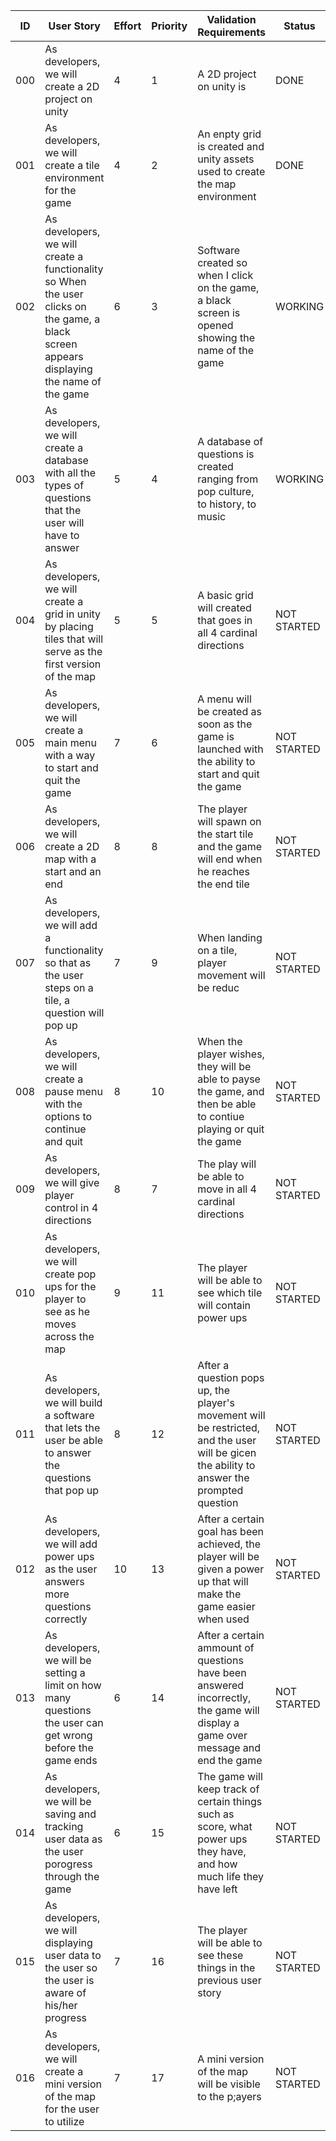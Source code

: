 ID | User Story | Effort | Priority | Validation Requirements | Status
---|------------|--------|----------|-------------------------|-------
000 | As developers, we will create a  2D project on unity | 4 | 1 | A 2D project on unity is | DONE
001 | As developers, we will create a tile environment for the game | 4 | 2 | An enpty grid is created and unity assets used to create the map environment | DONE
002 | As developers, we will create a functionality so When the user clicks on the game, a black screen appears displaying the name of the game | 6 | 3 | Software created so when I click on the game, a black screen is opened showing the name of the game | WORKING
003 | As developers, we will create a database with all the types of questions that the user will have to answer | 5 | 4 | A database of questions is created ranging from pop culture, to history, to music | WORKING
004 | As developers, we will create a grid in unity by placing tiles that will serve as the first version of the map | 5 | 5 | A basic grid will created that goes in all 4 cardinal directions| NOT STARTED
005 | As developers, we will create a main menu with a way to start and quit the game | 7 | 6 | A menu will be created as soon as the game is launched with the ability to start and quit the game | NOT STARTED
006 | As developers, we will create a 2D map with a start and an end | 8 | 8 | The player will spawn on the start tile and the game will end when he reaches the end tile | NOT STARTED
007 | As developers, we will add a functionality so that as the user steps on a tile, a question will pop up | 7 | 9 | When landing on a tile, player movement will be reduc | NOT STARTED
008 | As developers, we will create a pause menu with the options to continue and quit | 8 | 10 | When the player wishes, they will be able to payse the game, and then be able to contiue playing or quit the game | NOT STARTED
009 | As developers, we will give player control in 4 directions | 8 | 7 | The play will be able to move in all 4 cardinal directions | NOT STARTED
010 | As developers, we will create pop ups for the player to see as he moves across the map | 9 | 11 | The player will be able to see which tile will contain power ups | NOT STARTED
011 | As developers, we will build a software that lets the user be able to answer the questions that pop up | 8 | 12 | After a question pops up, the player's movement will be restricted, and the user will be gicen the ability to answer the prompted question | NOT STARTED
012 | As developers, we will add power ups as the user answers more questions correctly | 10 | 13 | After a certain goal has been achieved, the player will be given a power up that will make the game easier when used | NOT STARTED
013 | As developers, we will be setting a limit on how many questions the user can get wrong before the game ends | 6 | 14 | After a certain ammount of questions have been answered incorrectly, the game will display a game over message and end the game | NOT STARTED
014 | As developers, we will be saving and tracking user data as the user porogress through the game | 6 | 15 | The game will keep track of certain things such as score, what power ups they have, and how much life they have left | NOT STARTED
015 | As developers, we will displaying user data to the user so the user is aware of his/her progress | 7 | 16 | The player will be able to see these things in the previous user story | NOT STARTED
016 | As developers, we will create a mini version of the map for the user to utilize | 7 | 17 | A mini version of the map will be visible to the p;ayers | NOT STARTED		